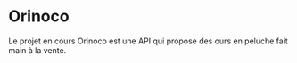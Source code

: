 # Orinoco
Le projet en cours Orinoco est une API qui propose des ours en peluche fait main à la vente. 
